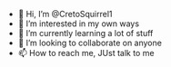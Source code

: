 - 👋 Hi, I’m @CretoSquirrel1
- 👀 I’m interested in my own ways
- 🌱 I’m currently learning a lot of stuff
- 💞️ I’m looking to collaborate on anyone
- 📫 How to reach me, JUst talk to me

<!---
CretoSquirrel1/CretoSquirrel1 is a ✨ special ✨ repository because its `README.md` (this file) appears on your GitHub profile.
You can click the Preview link to take a look at your changes.
--->
